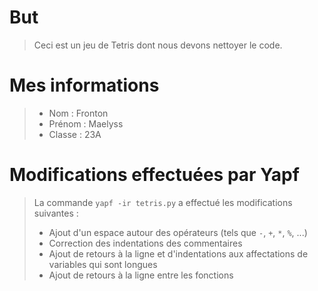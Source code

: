 # But 
> Ceci est un jeu de Tetris dont nous devons nettoyer le code.
# Mes informations
> - Nom : Fronton  
> - Prénom : Maelyss  
> - Classe : 23A
# Modifications effectuées par Yapf
> La commande `yapf -ir tetris.py` a effectué les modifications suivantes :
> - Ajout d'un espace autour des opérateurs (tels que `-`, `+`, `*`, `%`, ...)
> - Correction des indentations des commentaires
> - Ajout de retours à la ligne et d'indentations aux affectations de variables qui sont longues
> - Ajout de retours à la ligne entre les fonctions
